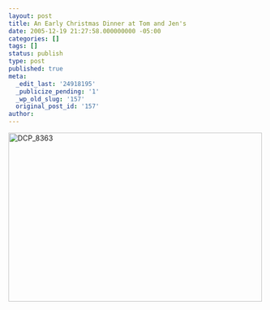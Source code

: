 ```yaml
---
layout: post
title: An Early Christmas Dinner at Tom and Jen's
date: 2005-12-19 21:27:58.000000000 -05:00
categories: []
tags: []
status: publish
type: post
published: true
meta:
  _edit_last: '24918195'
  _publicize_pending: '1'
  _wp_old_slug: '157'
  original_post_id: '157'
author: 
---
```

<a href="http://www.flickr.com/photos/matthewsim/sets/1608891/with/74974393/" title="DCP_8363 by Matthew Simoneau, on Flickr"><img src="http://farm1.staticflickr.com/41/74974393_0ed4e465d6.jpg" width="500" height="333" alt="DCP_8363" /></a>

